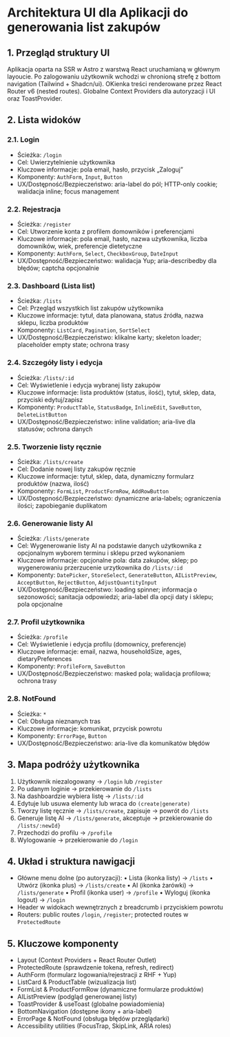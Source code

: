 # Architektura UI dla Aplikacji do generowania list zakupów

## 1. Przegląd struktury UI
Aplikacja oparta na SSR w Astro z warstwą React uruchamianą w głównym layoucie. Po zalogowaniu użytkownik wchodzi w chronioną strefę z bottom navigation (Tailwind + Shadcn/ui). OKienka treści renderowane przez React Router v6 (nested routes). Globalne Context Providers dla autoryzacji i UI oraz ToastProvider.

## 2. Lista widoków

### 2.1. Login
- Ścieżka: `/login`
- Cel: Uwierzytelnienie użytkownika
- Kluczowe informacje: pola email, hasło, przycisk „Zaloguj”
- Komponenty: `AuthForm`, `Input`, `Button`
- UX/Dostępność/Bezpieczeństwo: aria-label do pól; HTTP-only cookie; walidacja inline; focus management

### 2.2. Rejestracja
- Ścieżka: `/register`
- Cel: Utworzenie konta z profilem domowników i preferencjami
- Kluczowe informacje: pola email, hasło, nazwa użytkownika, liczba domowników, wiek, preferencje dietetyczne
- Komponenty: `AuthForm`, `Select`, `CheckboxGroup`, `DateInput`
- UX/Dostępność/Bezpieczeństwo: walidacja Yup; aria-describedby dla błędów; captcha opcjonalnie

### 2.3. Dashboard (Lista list)
- Ścieżka: `/lists`
- Cel: Przegląd wszystkich list zakupów użytkownika
- Kluczowe informacje: tytuł, data planowana, status źródła, nazwa sklepu, liczba produktów
- Komponenty: `ListCard`, `Pagination`, `SortSelect`
- UX/Dostępność/Bezpieczeństwo: klikalne karty; skeleton loader; placeholder empty state; ochrona trasy

### 2.4. Szczegóły listy i edycja
- Ścieżka: `/lists/:id`
- Cel: Wyświetlenie i edycja wybranej listy zakupów
- Kluczowe informacje: lista produktów (status, ilość), tytuł, sklep, data, przyciski edytuj/zapisz
- Komponenty: `ProductTable`, `StatusBadge`, `InlineEdit`, `SaveButton`, `DeleteListButton`
- UX/Dostępność/Bezpieczeństwo: inline validation; aria-live dla statusów; ochrona danych

### 2.5. Tworzenie listy ręcznie
- Ścieżka: `/lists/create`
- Cel: Dodanie nowej listy zakupów ręcznie
- Kluczowe informacje: tytuł, sklep, data, dynamiczny formularz produktów (nazwa, ilość)
- Komponenty: `FormList`, `ProductFormRow`, `AddRowButton`
- UX/Dostępność/Bezpieczeństwo: dynamiczne aria-labels; ograniczenia ilości; zapobieganie duplikatom

### 2.6. Generowanie listy AI
- Ścieżka: `/lists/generate`
- Cel: Wygenerowanie listy AI na podstawie danych użytkownika z opcjonalnym wyborem terminu i sklepu przed wykonaniem
- Kluczowe informacje: opcjonalne pola: data zakupów, sklep; po wygenerowaniu przerzucenie urzytkownika do `/lists/:id`
- Komponenty: `DatePicker`, `StoreSelect`, `GenerateButton`, `AIListPreview`, `AcceptButton`, `RejectButton`, `AdjustQuantityInput`
- UX/Dostępność/Bezpieczeństwo: loading spinner; informacja o sezonowości; sanitacja odpowiedzi; aria-label dla opcji daty i sklepu; pola opcjonalne

### 2.7. Profil użytkownika
- Ścieżka: `/profile`
- Cel: Wyświetlenie i edycja profilu (domownicy, preferencje)
- Kluczowe informacje: email, nazwa, householdSize, ages, dietaryPreferences
- Komponenty: `ProfileForm`, `SaveButton`
- UX/Dostępność/Bezpieczeństwo: masked pola; walidacja profilowa; ochrona trasy

### 2.8. NotFound
- Ścieżka: `*`
- Cel: Obsługa nieznanych tras
- Kluczowe informacje: komunikat, przycisk powrotu
- Komponenty: `ErrorPage`, `Button`
- UX/Dostępność/Bezpieczeństwo: aria-live dla komunikatów błędów

## 3. Mapa podróży użytkownika
1. Użytkownik niezalogowany → `/login` lub `/register`
2. Po udanym loginie → przekierowanie do `/lists`
3. Na dashboardzie wybiera listę → `/lists/:id`
4. Edytuje lub usuwa elementy lub wraca do `(create|generate)`
5. Tworzy listę ręcznie → `/lists/create`, zapisuje → powrót do `/lists`
6. Generuje listę AI → `/lists/generate`, akceptuje → przekierowanie do `/lists/:newId}`
7. Przechodzi do profilu → `/profile`
8. Wylogowanie → przekierowanie do `/login`

## 4. Układ i struktura nawigacji
- Główne menu dolne (po autoryzacji):
  • Lista (ikonka listy) → `/lists`
  • Utwórz (ikonka plus) → `/lists/create`
  • AI (ikonka żarówki) → `/lists/generate`
  • Profil (ikonka user) → `/profile`
  • Wyloguj (ikonka logout) → `/login`
- Header w widokach wewnętrznych z breadcrumb i przyciskiem powrotu
- Routers: public routes `/login`, `/register`; protected routes w `ProtectedRoute`

## 5. Kluczowe komponenty
- Layout (Context Providers + React Router Outlet)
- ProtectedRoute (sprawdzenie tokena, refresh, redirect)
- AuthForm (formularz logowania/rejestracji z RHF + Yup)
- ListCard & ProductTable (wizualizacja list)
- FormList & ProductFormRow (dynamiczne formularze produktów)
- AIListPreview (podgląd generowanej listy)
- ToastProvider & useToast (globalne powiadomienia)
- BottomNavigation (dostępne ikony + aria-label)
- ErrorPage & NotFound (obsługa błędów przeglądarki)
- Accessibility utilities (FocusTrap, SkipLink, ARIA roles)
